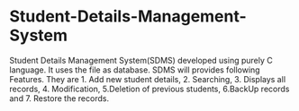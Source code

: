 # Student-Details-Management-System
Student Details Management System(SDMS) developed using purely C language. It uses the file as database. SDMS will provides following Features. They are 1. Add new student details, 2. Searching, 3. Displays all records, 4. Modification, 5.Deletion of previous students, 6.BackUp records and 7. Restore the records.
